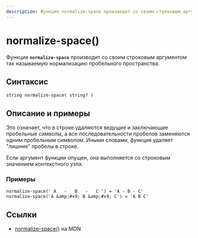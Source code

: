 ```yaml
---
description: Функция normalize-space производит со своим строковым аргументом так называемую нормализацию пробельного пространства
---
```


# normalize-space()

Функция **`normalize-space`** производит со своим строковым аргументом так называемую нормализацию пробельного пространства.

## Синтаксис

```
string normalize-space( string? )
```

## Описание и примеры

Это означает, что в строке удаляются ведущие и заключающие пробельные символы, а все последовательности пробелов заменяются одним пробельным символом. Иными словами, функция удаляет "лишние" пробелы в строке.

Если аргумент функции опущен, она выполняется со строковым значением контекстного узла.

### Примеры

```
normalize-space(' А   -   В   -   С ') = 'А - В - С'
normalize-space('А &amp;#x9; В &amp;#x9; С') = 'A B C'
```

## Ссылки

- [normalize-space()](https://developer.mozilla.org/en-US/docs/Web/XPath/Functions/normalize-space) на MDN
